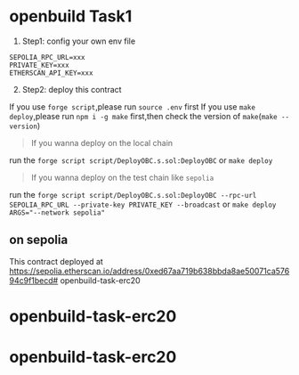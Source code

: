 # openbuild Task1

1. Step1: config your own env file
```shell
SEPOLIA_RPC_URL=xxx
PRIVATE_KEY=xxx
ETHERSCAN_API_KEY=xxx
```

2. Step2: deploy this contract

If you use `forge script`,please run `source .env` first
If you use `make deploy`,please run `npm i -g make` first,then check the version of `make`(`make --version`)

>If you wanna deploy on the local chain

run the `forge script script/DeployOBC.s.sol:DeployOBC` or `make deploy`

>If you wanna deploy on the test chain like `sepolia`

run the `forge script script/DeployOBC.s.sol:DeployOBC --rpc-url SEPOLIA_RPC_URL --private-key PRIVATE_KEY --broadcast` or `make deploy ARGS="--network sepolia"`

## on sepolia

This contract deployed at https://sepolia.etherscan.io/address/0xed67aa719b638bbda8ae50071ca57694c9f1becd# openbuild-task-erc20
# openbuild-task-erc20
# openbuild-task-erc20
